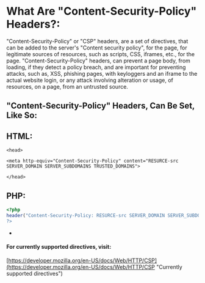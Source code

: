 # What Are "Content-Security-Policy" Headers?:
"Content-Security-Policy" or "CSP" headers, are a set of directives, that can be added to the server's "Content security policy", for the page, for legitimate sources of resources, such as scripts, CSS, iframes, etc., for the page.
"Content-Security-Policy" headers, can prevent a page body, from loading, if they detect a policy breach, and are important for preventing attacks, such as, XSS, phishing pages, with keyloggers and an iframe to the actual website login, or any attack involving alteration or usage, of resources, on a page, from an untrusted source.

## "Content-Security-Policy" Headers, Can Be Set, Like So:

## HTML:

`<head>`

`<meta http-equiv="Content-Security-Policy" content="RESURCE-src SERVER_DOMAIN SERVER_SUBDOMAINS TRUSTED_DOMAINS">`

`</head>`

## PHP:

```php
<?php
header("Content-Security-Policy: RESURCE-src SERVER_DOMAIN SERVER_SUBDOMAINS TRUSTED_DOMAINS);
?>
```
-

#### For currently supported directives, visit:

[https://developer.mozilla.org/en-US/docs/Web/HTTP/CSP](https://developer.mozilla.org/en-US/docs/Web/HTTP/CSP "Currently supported directives")
